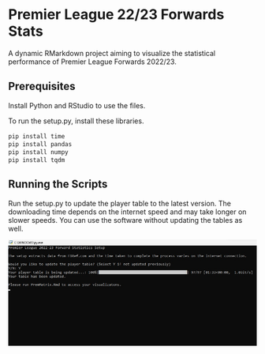 # Premier League 22/23 Forwards Stats

A dynamic RMarkdown project aiming to visualize the statistical performance of Premier League Forwards 2022/23.

## Prerequisites

Install Python and RStudio to use the files.

To run the setup.py, install these libraries.

```
pip install time
pip install pandas
pip install numpy
pip install tqdm
```

## Running the Scripts

Run the setup.py to update the player table to the latest version. The downloading time depends on the internet speed and may take longer on slower speeds.
You can use the software without updating the tables as well.

![setup.py](/Assets/setup.jpg)

